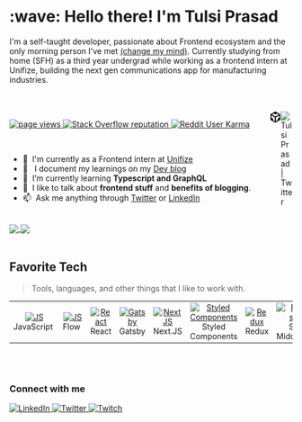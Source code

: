 
<h1 align="left" id="macropower-title">:wave: Hello there! I'm Tulsi Prasad</h1>
<p align="left">I'm a self-taught developer, passionate about Frontend ecosystem and the only morning person I've met <a href="https://twitter.com/intent/tweet?text=Hey%20@heytulsiprasad%2C%20you%27re%20not%20the%20only%20morning%20person%20I%20know%20of.%20I%20love%20fresh%20new%20mornings%20as%20well%21%20%3C3">(change my mind)</a>. Currently studying from home (SFH) as a third year undergrad while working as a frontend intern at Unifize, building the next gen communications app for manufacturing industries.</p>

<br />
<br />

<a href="https://twitter.com/heytulsiprasad">
  <img align="right" alt="Tulsi Prasad | Twitter" width="21px" src="https://raw.githubusercontent.com/anuraghazra/anuraghazra/master/assets/twitter.svg" />
</a>
<a href="https://codesandbox.io/u/heytulsiprasad">
  <img align="right" alt="Tulsi Prasad | CodeSandbox" width="20px" src="https://raw.githubusercontent.com/anuraghazra/anuraghazra/master/assets/codesandbox.svg" />
</a>


<p align="left">
  <a href="https://github.com/heytulsiprasad/heytulsiprasad">
    <img src="https://komarev.com/ghpvc/?username=heytulsiprasad" alt="page views" />
  </a>
  <a href="https://stackoverflow.com/users/11674552">
    <img alt="Stack Overflow reputation" src="https://img.shields.io/stackexchange/stackoverflow/r/11674552?color=orange&label=reputation&logo=stackoverflow">
  </a>
  <a href="https://www.reddit.com/user/FuckingStan">
    <img alt="Reddit User Karma" src="https://img.shields.io/reddit/user-karma/combined/FuckingStan?label=karma&logo=reddit">
  </a>
</p>

<br />

- 👜 &nbsp;I'm currently as a Frontend intern at [Unifize](https://unifize.com/)
- 📒 &nbsp; I document my learnings on my [Dev blog](https://dev.to/heytulsiprasad)
- :seedling: &nbsp;I’m currently learning **Typescript and GraphQL**
- :speech_balloon: &nbsp;I like to talk about **frontend stuff** and **benefits of blogging**.
- :mailbox: &nbsp;Ask me anything through [Twitter](https://twitter.com/heytulsiprasad) or [LinkedIn](https://linkedin.com/in/heytulsiprasad)
  
<br />

<a href="https://github.com/heytulsiprasad/heytulsiprasad">
  <img align="center" src="https://github-readme-stats.vercel.app/api?username=heytulsiprasad&count_private=true&show_icons=true&theme=nightowl" />
</a>
<a href="https://github.com/heytulsiprasad/heytulsiprasad">
  <img align="center" src="https://github-readme-stats.vercel.app/api/top-langs/?username=anuraghazra&layout=compact" />
</a>

<br />
<br />

<h2 align="left">Favorite Tech</h2>

> Tools, languages, and other things that I like to work with.

<table>
  <tr>
    <td align="center" width="96">
      <a href="#">
        <img src="https://upload.wikimedia.org/wikipedia/commons/thumb/9/99/Unofficial_JavaScript_logo_2.svg/2048px-Unofficial_JavaScript_logo_2.svg.png" width="48" height="48" alt="JS" />
      </a>
      <br>JavaScript&nbsp;
    </td>
        <td align="center" width="96">
      <a href="#">
        <img src="https://img.stackshare.io/service/7550/7mfszmjJ_400x400.jpg" width="48" height="48" alt="JS" />
      </a>
      <br>Flow&nbsp;
    </td>
    <td align="center" width="96">
      <a href="#">
        <img src="https://cdn.freebiesupply.com/logos/large/2x/react-1-logo-png-transparent.png" width="48" height="48" alt="React" />
      </a>
      <br>React
    </td>
    <td align="center" width="96">
      <a href="#">
        <img src="https://pagepro.co/blog/wp-content/uploads/2020/11/gatsby-logo.png" width="48" height="48" alt="Gatsby" />
      </a>
      <br>Gatsby
    </td>
    <td align="center" width="96">
      <a href="#">
        <img src="https://www.drupal.org/files/project-images/nextjs-drupal.jpg" width="48" height="48" alt="Next JS" />
      </a>
      <br>Next.JS
    </td>
    <td align="center" width="96">
      <a href="#">
        <img src="https://styled-components.com/atom.png" width="48" height="48" alt="Styled Components" />
      </a>
      <br>Styled Components
    </td>
    <td align="center" width="96">
      <a href="#">
        <img src="https://i.imgur.com/YvM0bLH.png" width="48" height="48" alt="Redux" />
      </a>
      <br>Redux
    </td>
    <td align="center" width="96">
      <a href="#" >
        <img src="https://redux-saga.js.org//img/Redux-Saga-Logo-Portrait.png" width="48" height="48" alt="Redux saga" />
      </a>
      <br>Saga Middleware
    </td>
    <td align="center" width="96">
      <a href="#">
        <img src="https://img.stackshare.io/service/8158/default_660b7c41c3ba489cb581eec89c04655404258c19.png" width="48" height="48" alt="Tailwind" />
      </a>
      <br>Tailwind CSS
    </td>
  </tr>
</table>

<br />
<br />

### Connect with me

<a href="https://www.linkedin.com/in/heytulsiprasad">
<img src="https://img.shields.io/badge/linkedin-%230077B5.svg?style=for-the-badge&logo=linkedin&logoColor=white" alt="LinkedIn" />
</a>

<a href="https://www.twitter.com/heytulsiprasad">
<img src="https://img.shields.io/badge/heytulsiprasad-%231DA1F2.svg?style=for-the-badge&logo=Twitter&logoColor=white" alt="Twitter" />
</a>

<a href="https://www.twitch.tv/devgonemad">
<img src="https://img.shields.io/badge/Twitch-9347FF?style=for-the-badge&logo=twitch&logoColor=white" alt="Twitch" />
</a>

